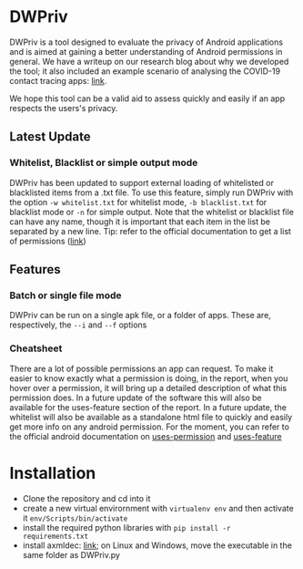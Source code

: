 # DWPriv
DWPriv is a tool designed to evaluate the privacy of Android applications and is aimed at gaining a better understanding of Android permissions in general. We have a  writeup on our research blog about why we developed the tool; it also included an example scenario of analysing the COVID-19 contact tracing apps: [link](https://research.darkwaves.io/privacy-tracing-and-tracking-on-android/).

We hope this tool can be a valid aid to assess quickly and easily if an app respects the users's privacy. 

## Latest Update
### Whitelist, Blacklist or simple output mode
DWPriv has been updated to support external loading of whitelisted or blacklisted items from a .txt file. To use this feature, simply run DWPriv with the option ```-w whitelist.txt``` for whitelist mode, ```-b blacklist.txt``` for blacklist mode or ```-n``` for simple output. Note that the whitelist or blacklist file can have any name, though it is important that each item in the list be separated by a new line. 
Tip: refer to the official documentation to get a list of permissions ([link](https://developer.android.com/guide/topics/manifest/uses-permission-element))

## Features

### Batch or single file mode
DWPriv can be run on a single apk file, or a folder of apps. These are, respectively, the ```--i``` and ```--f``` options

### Cheatsheet
There are a lot of possible permissions an app can request. To make it easier to know exactly what a permission is doing, in the report, when you hover over a permission, it will bring up a detailed description of what this permission does. In a future update of the software this will also be available for the uses-feature section of the report. In a future update, the whitelist will also be available as a standalone html file to quickly and easily get more info on any android permission. For the moment, you can refer to the official android documentation on [uses-permission](https://developer.android.com/guide/topics/manifest/uses-permission-element) and [uses-feature](https://developer.android.com/guide/topics/manifest/uses-feature-element)

# Installation
* Clone the repository and cd into it
* create a new virtual envirornment with ```virtualenv env``` and then activate it ```env/Scripts/bin/activate```
* install the required python libraries with ```pip install -r requirements.txt```
* install axmldec: [link](https://github.com/ytsutano/axmldec); on Linux and Windows, move the executable in the same folder as DWPriv.py
